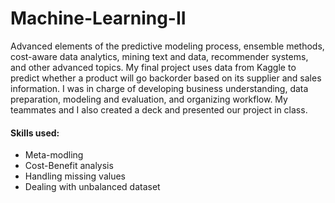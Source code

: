 # Machine-Learning-II
Advanced elements of the predictive modeling process, ensemble methods, cost-aware data analytics, mining text and data, recommender systems, and other advanced topics. 
My final project uses data from Kaggle to predict whether a product will go backorder based on its supplier and sales information. I was in charge of developing business understanding, data preparation, modeling and evaluation, and organizing workflow. My teammates and I also created a deck and presented our project in class. 

#### Skills used:
<ul>
  <li>Meta-modling</li>
  <li>Cost-Benefit analysis
  <li>Handling missing values</li>
  <li>Dealing with unbalanced dataset</li>
  
</ul>
